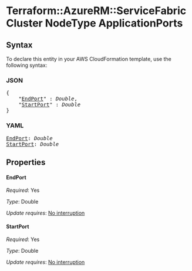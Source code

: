 # Terraform::AzureRM::ServiceFabricCluster NodeType ApplicationPorts

## Syntax

To declare this entity in your AWS CloudFormation template, use the following syntax:

### JSON

<pre>
{
    "<a href="#endport" title="EndPort">EndPort</a>" : <i>Double</i>,
    "<a href="#startport" title="StartPort">StartPort</a>" : <i>Double</i>
}
</pre>

### YAML

<pre>
<a href="#endport" title="EndPort">EndPort</a>: <i>Double</i>
<a href="#startport" title="StartPort">StartPort</a>: <i>Double</i>
</pre>

## Properties

#### EndPort

_Required_: Yes

_Type_: Double

_Update requires_: [No interruption](https://docs.aws.amazon.com/AWSCloudFormation/latest/UserGuide/using-cfn-updating-stacks-update-behaviors.html#update-no-interrupt)

#### StartPort

_Required_: Yes

_Type_: Double

_Update requires_: [No interruption](https://docs.aws.amazon.com/AWSCloudFormation/latest/UserGuide/using-cfn-updating-stacks-update-behaviors.html#update-no-interrupt)

